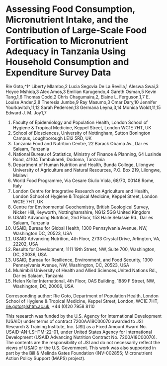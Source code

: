 # Assessing Food Consumption, Micronutrient Intake, and the Contribution of Large-Scale Food Fortification to Micronutrient Adequacy in Tanzania Using Household Consumption and Expenditure Survey Data  

Rie Goto,^1^ Liberty Mlambo,2 Lucia Segovia De La Revilla,1 Aleswa Swai,3 Hoyce Mshida,3 Alex Amos,3 Emilian Karugendo,4 Gareth Osman,5 Kevin Tang,1,6 Thomas Codd,2 Chris Chagumaira,2, Elaine L. Ferguson,1,7 E. Louise Ander,2,8 Theresia Jumbe,9 Ray Masumo,3 Omar Dary,10 Jennifer Yourkavitch,11,12 Sarah Pedersen,13 Germana Leyna,3,14 Monica Woldt,11,15 Edward J. M. Joy1,7
1. Faculty of Epidemiology and Population Health, London School of Hygiene & Tropical Medicine, Keppel Street, London WC1E 7HT, UK
2. School of Biosciences, University of Nottingham, Sutton Bonington Campus, Loughborough LE12 5RD, UK
3. Tanzania Food and Nutrition Centre, 22 Barack Obama Av., Dar es Salaam, Tanzania 
4. National Bureau of Statistics, Ministry of Finance & Planning, 64 Lusinde Road,
41104 Tambukareli, Dodoma, Tanzania
5. Department of Human Nutrition and Health, Bunda College, Lilongwe University of Agriculture and Natural Resources, P.O. Box 219, Lilongwe, Malawi 
6. World Food Programme, Via Cesare Giulio Viola, 68/70, 00148 Rome, Italy 
7. London Centre for Integrative Research on Agriculture and Health, London School of Hygiene & Tropical Medicine, Keppel Street, London WC1E 7HT, UK
8. Centre for Environmental Geochemistry, British Geological Survey, Nicker Hill, Keyworth, Nottinghamshire, NG12 5GG United Kingdom
9. USAID Advancing Nutrition, 2nd Floor, 153 Haile Selassie Rd., Dar es Salaam, Tanzania 
10. USAID, Bureau for Global Health, 1300 Pennsylvania Avenue, NW, Washington DC, 20523, USA
11. USAID Advancing Nutrition, 4th Floor, 2733 Crystal Drive, Arlington, VA, 22202, USA 
12. Results for Development, 1111 19th Street, NW, Suite 700, Washington, DC, 20036, USA
13. USAID, Bureau for Resilience, Environment, and Food Security, 1300 Pennsylvania Avenue, NW, Washington, DC, 20523, USA  
14. Muhimbili University of Health and Allied Sciences,United Nations Rd., Dar es Salaam, Tanzania
15. Helen Keller International, 4th Floor, OAS Building, 1889 F Street, NW, Washington, DC, 20006, USA

Corresponding author: Rie Goto, Department of Population Health, London School of Hygiene & Tropical Medicine, Keppel Street, London, WC1E 7HT, rie.goto@lshtm.ac.uk, +44 (0)20 7958 8110

This research was funded by the U.S. Agency for International Development (USAID) under terms of contract 7200AA18C00070 awarded to JSI Research & Training Institute, Inc. (JSI) as a Fixed Amount Award No. USAID-AN-LSHTM-22-01, under United States Agency for International Development (USAID Advancing Nutrition Contract No. 7200A18C00070). The contents are the responsibility of JSI and do not necessarily reflect the views of USAID or the U.S. Government. This work was also supported in part by the Bill & Melinda Gates Foundation (INV-002855; Micronutrient Action Policy Support (MAPS) project). 
